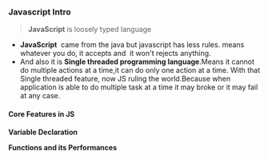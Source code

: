 ### **Javascript Intro**

> **JavaScript** is loosely typed language

- **JavaScript**  came from the java but javascript has less rules.
  means whatever you do, it accepts and  it won't rejects anything.
- And also it is **Single threaded programming language**.Means it cannot do multiple actions at a time,it can do only one action at a time. With that Single threaded feature, now JS ruling the world.Because when application is able to do multiple task at a time it may broke or it may fail at any case.

#### Core Features in JS

**Variable Declaration**

**Functions and its Performances**
